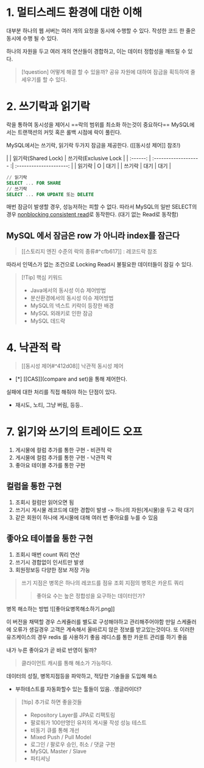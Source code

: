 # 1. 멀티스레드 환경에 대한 이해

대부분 하나의 웹 서버는 여러 개의 요청을 동시에 수행할 수 있다. 작성한 코드 한 줄은 동시에 수행 될 수 있다.

하나의 자원을 두고 여러 개의 연산들이 경합하고, 이는 데이터 정합성을 깨뜨릴 수 있다.

> [!question] 어떻게 해결 할 수 있을까?
> 공유 자원에 대하여 잠금을 획득하여 줄 세우기를 할 수 있다.

# 2. 쓰기락과 읽기락

락을 통하여 동시성을 제어시 ==락의 범위를 최소화 하는것이 중요하다==
MySQL에서는 트랜잭션의 커밋 혹은 롤백 시점에 락이 풀린다.

MySQL에서는 쓰기락, 읽기락 두가지 잠금을 제공한다. ([[동시성 제어]] 참조!)

|        | 읽기락(Shared Lock) | 쓰기락(Exclusive Lock |
| :------: | :------------------- :| :---------------------: |
| 읽기락 | O                   | 대기                  |
| 쓰기락 | 대기                | 대기                  |

```SQL
// 읽기락
SELECT ... FOR SHARE
// 쓰기락
SELECT ... FOR UPDATE 또는 DELETE
```

매번 잠금이 발생할 경우, 성능저하는 피할 수 없다.
따라서 MySQL의 일반 SELECT의 경우 [ nonblocking consistent read](https://dev.mysql.com/doc/refman/5.7/en/innodb-consistent-read.html)로 동작한다.
(대기 없는 Read로 동작함)

## MySQL 에서 잠금은 row 가 아니라 index를 잠근다

> [[스토리지 엔진 수준의 락의 종류#^cfb617]] : 레코드락 참조

따라서 인덱스가 없는 조건으로 Locking Read시 불필요한 데이터들이 잠길 수 있다.

> [!Tip] 핵심 키워드
> - Java에서의 동시성 이슈 제어방법
> - 분산환경에서의 동시성 이슈 제어방법 
> - MySQL의 넥스트 키락이 등장한 배경
> - MySQL 외래키로 인한 잠금
> - MySQL 데드락


# 4. 낙관적 락

> [[동시성 제어#^412d08]] 낙관적 동시성 제어

- [*] [[CAS]](compare and set)을 통해 제어한다.

실패에 대한 처리를 직접 해줘야 하는 단점이 있다.
- 재시도, 노티, 그냥 버림, 등등..


# 7. 읽기와 쓰기의 트레이드 오프

1. 게시물에 컬럼 추가를 통한 구현 - 비관적 락    
2. 게시물에 컬럼 추가를 통한 구현 - 낙관적 락
3. 좋아요 테이블 추가를 통한 구현

## 컬럼을 통한 구현

1. 조회시 컬럼만 읽어오면 됨
2. 쓰기시 게시물 레코드에 대한 경합이 발생
-> 하나의 자원(게시물)을 두고 락 대기
3. 같은 회원이 하나에 게시물에 대해 여러 번 좋아요를 누를 수 있음

##  좋아요 테이블을 통한 구현

1. 조회시 매번 count 쿼리 연산
2. 쓰기시 경합없이 인서트만 발생
3. 회원정보등 다양한 정보 저장 가능

> 쓰기 지점은 병목은 하나의 레코드를 점유
> 조회 지점의 병목은 카운트 쿼리
> > 좋아요 수는 높은 정합성을 요구하는 데이터인가?

병목 해소하는 방법 
![[좋아요병목해소하기.png]]

이 버전을 채택할 경우 스케쥴러를 별도로 구성해야하고 관리해주어야함
만일 스케쥴러에 오류가 생길경우 고객은 계속해서 올바르지 않은 정보를 받고있는것이다.
또 이러한 유즈케이스의 경우 redis 를 사용하기 좋음
레디스를 통한 카운트 관리를 하기 좋음

내가 누른 좋아요가 곧 바로 반영이 될까?
> 클라이언트 캐시를 통해 해소가 가능하다.


데이터의 성질, 병목지점등을 파악하고, 적당한 기술들을 도입해 해소

+ 부하테스트를 자동화할수 있는 툴들이 있음. .엥글라이더?

> [!tip] 추가로 하면 좋을것들
> - Repository Layer를 JPA로 리팩토링
> - 팔로워가 100만명인 유저의 게시물 작성 성능 테스트
> - 비동기 큐를 통해 개선
> - Mixed Push / Pull Model
> - 로그인 / 팔로우 승인, 취소 / 댓글 구현
> - MySQL Master / Slave
> - 파티셔닝
